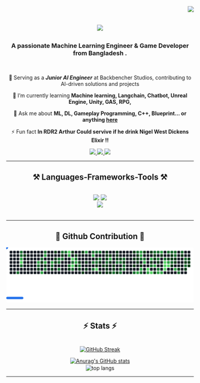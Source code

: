 <img align="right" src="https://visitor-badge.laobi.icu/badge?page_id=NayeemHossenJim.NayeemHossenJim" />

<h1 align="center">
    <img src="https://readme-typing-svg.herokuapp.com/?font=Righteous&size=35&center=true&vCenter=true&width=500&height=70&duration=4000&lines=Hi+There!+👋;+I'm+Nayeem+Hossen+Jim!;" />
</h1>

<h3 align="center">A passionate Machine Learning Engineer & Game Developer from Bangladesh .</h3>

<br/>

<div align="center">
 
 🔭 Serving as a ***Junior AI Engineer*** at Backbencher Studios, contributing to AI-driven solutions and projects
 
 🌱 I’m currently learning **Machine learning, Langchain, Chatbot, Unreal Engine, Unity, GAS, RPG,**

💬 Ask me about **ML, DL, Gameplay Programming, C++, Blueprint... or anything [here](https://github.com/NayeemHossenJim/NayeemHossenJim/issues)**

⚡ Fun fact **In RDR2 Arthur Could servive if he drink Nigel West Dickens Elixir !!**
 
 </div>
 
<div align="center"> 
  <a href="mailto:nayeemhossenjim@gmail.com">
    <img src="https://img.shields.io/badge/Gmail-333333?style=for-the-badge&logo=gmail&logoColor=red" />
  </a>
  <a href="https://www.linkedin.com/in/nayeem-hossen-jim">
    <img src="https://img.shields.io/badge/LinkedIn-0077B5?style=for-the-badge&logo=linkedin&logoColor=white" />
  </a>
  <a href="https://nayeemhossenjim.github.io/Portfolio/">
     <img src="https://img.shields.io/badge/Portfolio-FF5722?style=for-the-badge&logo=todoist&logoColor=white" /> 
  </a>
</div>

 <hr/>
 
<h2 align="center">⚒️ Languages-Frameworks-Tools ⚒️</h2>
<br/>
<div align="center">
    <img src="https://skillicons.dev/icons?i=python,sklearn,tensorflow,pytorch,opencv,fastapi,anaconda,github,git,unreal,unity,godot" />
    <img src="https://skillicons.dev/icons?i=aws,azure,jenkins,pkl,docker,kubernetes,kali,notion,linkedin,md,mysql,netlify" /><br>
    <img src="https://skillicons.dev/icons?i=c,cs,cpp,java,html,css,javascript,vscode,postman,blender,windows,linux" /><br>
</div>

<br/>
<hr/>
<h2 align="center">🔵 Github Contribution 🔵</h2>
<picture>
  <source
    media="(prefers-color-scheme: light)"
    srcset="images/breakout-light.svg"
  />
  <img alt="Breakout Game" src="images/breakout-dark.svg" />
</picture>


<hr/>

<h2 align="center">⚡ Stats ⚡</h2>
<br>
<div align=center>
  <a href="https://git.io/streak-stats"><img src="https://github-readme-streak-stats-orcin-six.vercel.app?user=NayeemHossenJim&theme=dark&border_radius=5&date_format=j%20M%5B%20Y%5D" alt="GitHub Streak" /></a>
<br/>

[![Anurag's GitHub stats](https://github-readme-stats.vercel.app/api?username=NayeemHossenJim&count_private=true&show_icons=true&theme=dark&rank_icon=github&border_radius=10)](https://github.com/NayeemHossenJim/github-readme-stats)
<br/>
  <img width=325 align="center" src="https://github-readme-stats-salesp07.vercel.app/api/top-langs/?username=NayeemHossenJim&hide=HTML&langs_count=8&layout=compact&theme=dark&border_radius=10&size_weight=0.5&count_weight=0.5&exclude_repo=github-readme-stats" alt="top langs" />

</div>

<hr/>

<br/>

<br/>
